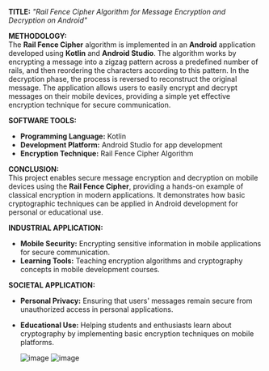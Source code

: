**TITLE:** *"Rail Fence Cipher Algorithm for Message Encryption and Decryption on Android"*

**METHODOLOGY:**  
The **Rail Fence Cipher** algorithm is implemented in an **Android** application developed using **Kotlin** and **Android Studio**. The algorithm works by encrypting a message into a zigzag pattern across a predefined number of rails, and then reordering the characters according to this pattern. In the decryption phase, the process is reversed to reconstruct the original message. The application allows users to easily encrypt and decrypt messages on their mobile devices, providing a simple yet effective encryption technique for secure communication.

**SOFTWARE TOOLS:**  
- **Programming Language:** Kotlin  
- **Development Platform:** Android Studio for app development  
- **Encryption Technique:** Rail Fence Cipher Algorithm  

**CONCLUSION:**  
This project enables secure message encryption and decryption on mobile devices using the **Rail Fence Cipher**, providing a hands-on example of classical encryption in modern applications. It demonstrates how basic cryptographic techniques can be applied in Android development for personal or educational use.

**INDUSTRIAL APPLICATION:**  
- **Mobile Security:** Encrypting sensitive information in mobile applications for secure communication.  
- **Learning Tools:** Teaching encryption algorithms and cryptography concepts in mobile development courses.  

**SOCIETAL APPLICATION:**  
- **Personal Privacy:** Ensuring that users' messages remain secure from unauthorized access in personal applications.  
- **Educational Use:** Helping students and enthusiasts learn about cryptography by implementing basic encryption techniques on mobile platforms.

  ![image](https://github.com/user-attachments/assets/dd9535da-356f-487f-95bb-746ade771875)
![image](https://github.com/user-attachments/assets/1fe26b16-0472-44eb-af18-1084e2bdf92b)
